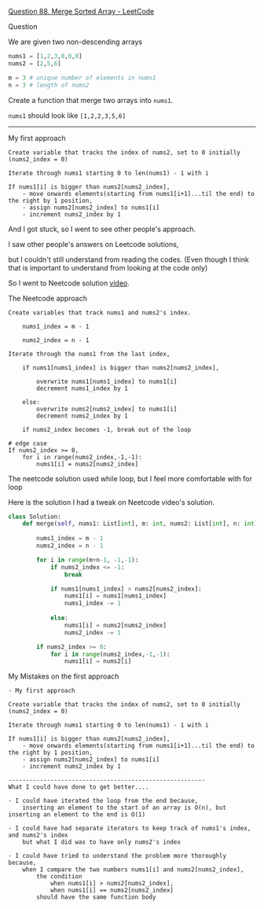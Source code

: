 
[Question 88. Merge Sorted Array - LeetCode](https://leetcode.com/problems/merge-sorted-array/description/)


Question

We are given two non-descending arrays

```py
nums1 = [1,2,3,0,0,0]
nums2 = [2,5,6]

m = 3 # unique number of elements in nums1
n = 3 # length of nums2
```

Create a function that merge two arrays into `nums1`.

`nums1` should look like `[1,2,2,3,5,6]`

---

My first approach

```
Create variable that tracks the index of nums2, set to 0 initially
(nums2_index = 0)

Iterate through nums1 starting 0 to len(nums1) - 1 with i

If nums1[i] is bigger than nums2[nums2_index],
    - move onwards elements(starting from nums1[i+1]...til the end) to the right by 1 position,
    - assign nums2[nums2_index] to nums1[i]
    - increment nums2_index by 1
```

And I got stuck, so I went to see other people's approach.

I saw other people's answers on Leetcode solutions,

but I couldn't still understand from reading the codes. (Even though I think that is important to understand from looking at the code only)

So I went to Neetcode solution [video](https://youtu.be/P1Ic85RarKY).

The Neetcode approach

```
Create variables that track nums1 and nums2's index.

    nums1_index = m - 1

    nums2_index = n - 1

Iterate through the nums1 from the last index,

    if nums1[nums1_index] is bigger than nums2[nums2_index],
        
        overwrite nums1[nums1_index] to nums1[i]
        decrement nums1_index by 1        
    
    else:
        overwrite nums2[nums2_index] to nums1[i]
        decrement nums2_index by 1

    if nums2_index becomes -1, break out of the loop

# edge case
If nums2_index >= 0,
    for i in range(nums2_index,-1,-1):
        nums1[i] = nums2[nums2_index]
```

The neetcode solution used while loop, but I feel more comfortable with for loop

Here is the solution I had a tweak on Neetcode video's solution.

```py
class Solution:
    def merge(self, nums1: List[int], m: int, nums2: List[int], n: int) -> None:
        
        nums1_index = m - 1
        nums2_index = n - 1

        for i in range(m+n-1, -1,-1):
            if nums2_index <= -1:
                break

            if nums1[nums1_index] > nums2[nums2_index]:
                nums1[i] = nums1[nums1_index]
                nums1_index -= 1
            
            else:
                nums1[i] = nums2[nums2_index]
                nums2_index -= 1

        if nums2_index >= 0:
            for i in range(nums2_index,-1,-1):
                nums1[i] = nums2[i]

```

My Mistakes on the first approach

```
- My first approach

Create variable that tracks the index of nums2, set to 0 initially
(nums2_index = 0)

Iterate through nums1 starting 0 to len(nums1) - 1 with i

If nums1[i] is bigger than nums2[nums2_index],
    - move onwards elements(starting from nums1[i+1]...til the end) to the right by 1 position,
    - assign nums2[nums2_index] to nums1[i]
    - increment nums2_index by 1

--------------------------------------------------------
What I could have done to get better....

- I could have iterated the loop from the end because,
    inserting an element to the start of an array is O(n), but inserting an element to the end is O(1)

- I could have had separate iterators to keep track of nums1's index, and nums2's index
    but what I did was to have only nums2's index

- I could have tried to understand the problem more thoroughly because,
    when I compare the two numbers nums1[i] and nums2[nums2_index],
        the condition
            when nums1[i] > nums2[nums2_index],
            when nums1[i] == nums2[nums2_index]
        should have the same function body
```

